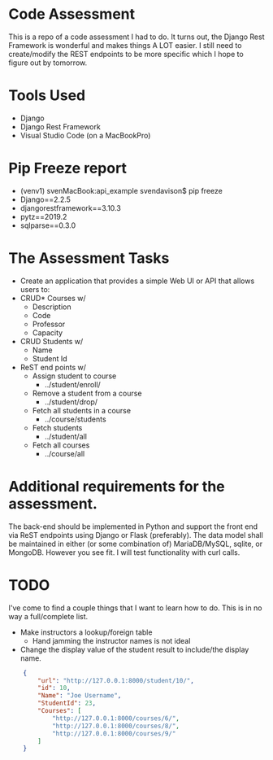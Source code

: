 # Code Assessment

This is a repo of a code assessment I had to do. It turns out, the Django Rest Framework is wonderful and makes things A LOT easier. I still need to create/modify the REST endpoints to be more specific which I hope to figure out by tomorrow.

# Tools Used
* Django
* Django Rest Framework
* Visual Studio Code (on a MacBookPro)

# Pip Freeze report
* (venv1) svenMacBook:api_example svendavison$ pip freeze
* Django==2.2.5
* djangorestframework==3.10.3
* pytz==2019.2
* sqlparse==0.3.0

# The Assessment Tasks
* Create an application that provides a simple Web UI or API that allows users to:
* CRUD* Courses w/
  * Description
  * Code
  * Professor
  * Capacity
* CRUD Students w/
  * Name
  * Student Id
* ReST end points w/
  * Assign student to course
    * ../student/enroll/<course id>
  * Remove a student from a course
    * ../student/drop/<course id>
  * Fetch all students in a course
    *  ../course/students
  * Fetch students
    * ../student/all
  * Fetch all courses
    * ../course/all

# Additional requirements for the assessment.
The back-end should be implemented in Python and support the front end via ReST endpoints using Django or Flask (preferably). The data model shall be maintained in either (or some combination of) MariaDB/MySQL, sqlite, or MongoDB. However you see fit. I will test functionality with curl calls.


# TODO
I've come to find a couple things that I want to learn how to do. This is in no way a full/complete list.

* Make instructors a lookup/foreign table
    * Hand jamming the instructor names is not ideal
* Change the display value of the student result to include/the display name.

```JSON
    {
        "url": "http://127.0.0.1:8000/student/10/",
        "id": 10,
        "Name": "Joe Username",
        "StudentId": 23,
        "Courses": [
            "http://127.0.0.1:8000/courses/6/",
            "http://127.0.0.1:8000/courses/8/",
            "http://127.0.0.1:8000/courses/9/"
        ]
    }
```

